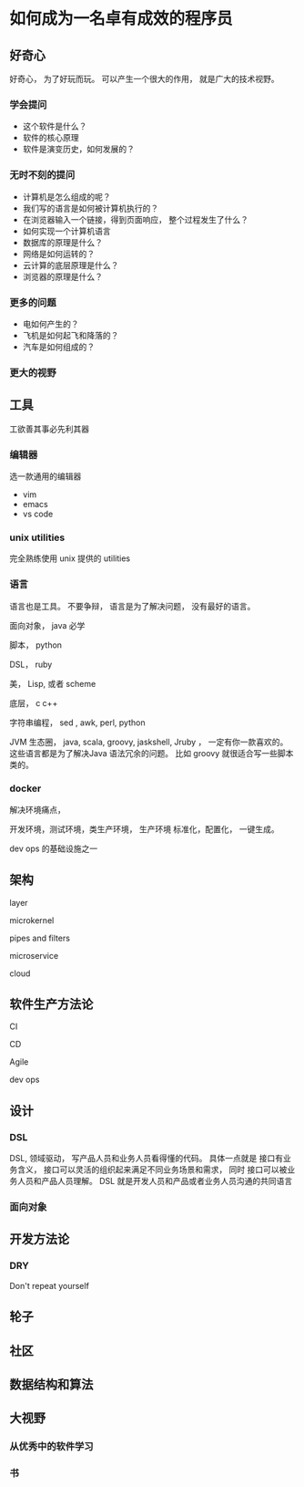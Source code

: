 
# 如何成为一名卓有成效的程序员


## 好奇心

好奇心， 为了好玩而玩。 可以产生一个很大的作用， 就是广大的技术视野。

### 学会提问

- 这个软件是什么？ 
- 软件的核心原理
- 软件是演变历史，如何发展的？ 

### 无时不刻的提问

- 计算机是怎么组成的呢？  
- 我们写的语言是如何被计算机执行的？
- 在浏览器输入一个链接，得到页面响应， 整个过程发生了什么？
- 如何实现一个计算机语言
- 数据库的原理是什么？ 
- 网络是如何运转的？ 
- 云计算的底层原理是什么？ 
- 浏览器的原理是什么？ 

### 更多的问题
- 电如何产生的？ 
- 飞机是如何起飞和降落的？
- 汽车是如何组成的？

### 更大的视野


  
## 工具

工欲善其事必先利其器

### 编辑器

选一款通用的编辑器
- vim
- emacs
- vs code 
  
### unix utilities 

完全熟练使用 unix 提供的  utilities 

### 语言

语言也是工具。 不要争辩， 语言是为了解决问题， 没有最好的语言。 

面向对象， java 必学

脚本， python 

DSL， ruby 

美， Lisp, 或者 scheme 

底层， c c++

字符串编程， sed , awk, perl, python 

JVM 生态圈， java, scala, groovy, jaskshell, Jruby ， 一定有你一款喜欢的。 这些语言都是为了解决Java 语法冗余的问题。 比如 groovy 就很适合写一些脚本类的。 

### docker
解决环境痛点， 

开发环境，测试环境，类生产环境， 生产环境 标准化，配置化， 一键生成。

dev ops 的基础设施之一

## 架构

layer 

microkernel 

pipes and filters 

microservice

cloud 


## 软件生产方法论

CI 

CD 

Agile 

dev ops 

## 设计

### DSL 

DSL, 领域驱动， 写产品人员和业务人员看得懂的代码。 具体一点就是 接口有业务含义， 接口可以灵活的组织起来满足不同业务场景和需求， 同时 接口可以被业务人员和产品人员理解。  DSL 就是开发人员和产品或者业务人员沟通的共同语言

### 面向对象


## 开发方法论

### DRY
Don't repeat yourself 


## 轮子 

## 社区

## 数据结构和算法


## 大视野

### 从优秀中的软件学习

### 书









